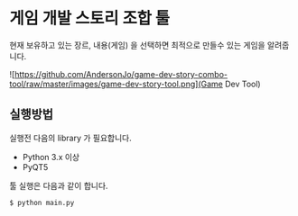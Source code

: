 # 게임 개발 스토리 조합 툴

현재 보유하고 있는 장르, 내용(게임) 을 선택하면  최적으로 만들수 있는 게임을 알려줍니다.

![https://github.com/AndersonJo/game-dev-story-combo-tool/raw/master/images/game-dev-story-tool.png](Game Dev Tool)

## 실행방법

실행전 다음의 library 가 필요합니다. 

- Python 3.x 이상
- PyQT5

툴 실행은 다음과 같이 합니다.

```bash
$ python main.py
```